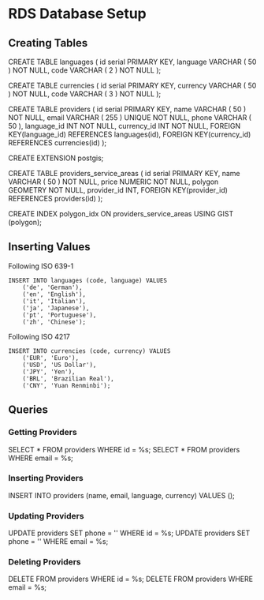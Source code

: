 # RDS Database Setup

## Creating Tables
CREATE TABLE languages (
	id serial PRIMARY KEY,
	language VARCHAR ( 50 ) NOT NULL,
	code VARCHAR ( 2 ) NOT NULL
);

CREATE TABLE currencies (
	id serial PRIMARY KEY,
	currency VARCHAR ( 50 ) NOT NULL,
	code VARCHAR ( 3 ) NOT NULL
);

CREATE TABLE providers (
	id serial PRIMARY KEY,
	name VARCHAR ( 50 ) NOT NULL,
	email VARCHAR ( 255 ) UNIQUE NOT NULL,
	phone VARCHAR ( 50 ),
    language_id INT NOT NULL,
    currency_id INT NOT NULL,
    FOREIGN KEY(language_id) 
	    REFERENCES languages(id),
    FOREIGN KEY(currency_id) 
	    REFERENCES currencies(id)
);

CREATE EXTENSION postgis;

CREATE TABLE providers_service_areas (
    id serial PRIMARY KEY,
    name VARCHAR ( 50 ) NOT NULL,
    price NUMERIC NOT NULL,
    polygon GEOMETRY NOT NULL,
    provider_id INT,
    FOREIGN KEY(provider_id) 
	    REFERENCES providers(id)
);   

CREATE INDEX polygon_idx ON providers_service_areas USING GIST (polygon);

## Inserting Values

Following ISO 639-1
```
INSERT INTO languages (code, language) VALUES
    ('de', 'German'),
    ('en', 'English'),
    ('it', 'Italian'),
    ('ja', 'Japanese'),
    ('pt', 'Portuguese'),
    ('zh', 'Chinese');
```

Following ISO 4217
```
INSERT INTO currencies (code, currency) VALUES 
    ('EUR', 'Euro'),
    ('USD', 'US Dollar'),
    ('JPY', 'Yen'),
    ('BRL', 'Brazilian Real'),
    ('CNY', 'Yuan Renminbi');
```

## Queries

### Getting Providers
SELECT * FROM providers WHERE id = %s;
SELECT * FROM providers WHERE email = %s;

### Inserting Providers
INSERT INTO providers (name, email, language, currency) VALUES ();

### Updating Providers
UPDATE providers SET phone = '' WHERE id = %s;
UPDATE providers SET phone = '' WHERE email = %s;

### Deleting Providers
DELETE FROM providers WHERE id = %s;
DELETE FROM providers WHERE email = %s;